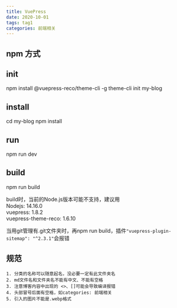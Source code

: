 ```yaml
---
title: VuePress
date: 2020-10-01
tags: tag1
categories: 前端相关
---
```


## npm 方式

## init
npm install @vuepress-reco/theme-cli -g
theme-cli init my-blog

## install
cd my-blog
npm install

## run
npm run dev

## build
npm run build

build时，当前的Node.js版本可能不支持，建议用  
Nodejs: 14.16.0  
vuepress: 1.8.2  
vuepress-theme-reco: 1.6.10  


当用git管理有.git文件夹时，再npm run build，插件`"vuepress-plugin-sitemap": "^2.3.1"`会报错


## 规范
```
1. 分类的名称可以随意起名，没必要一定有此文件夹名
2. md文件名和文件夹名不能有中文、不能有空格
3. 注意博客内容中出现的 <>、[]可能会导致编译报错
4. 头部冒号后面有空格，如categories: 前端相关
5. 引入的图片不能是.webp格式
```













